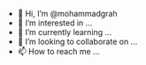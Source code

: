 - 👋 Hi, I’m @mohammadgrah
- 👀 I’m interested in ...
- 🌱 I’m currently learning ...
- 💞️ I’m looking to collaborate on ...
- 📫 How to reach me ...

<!---
mohammadgrah/mohammadgrah is a ✨ special ✨ repository because its `README.md` (this file) appears on your GitHub profile.
You can click the Preview link to take a look at your changes.
--->
